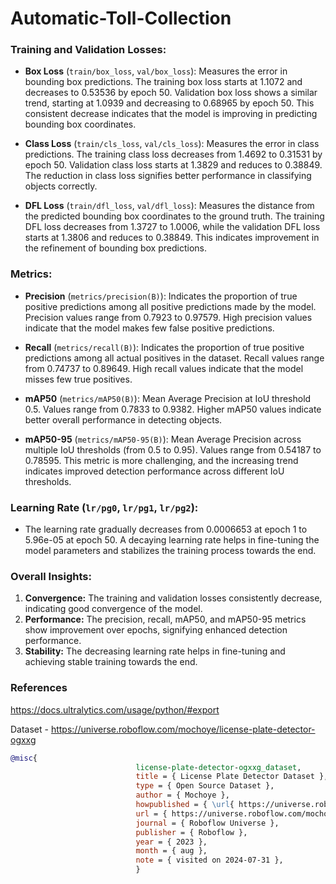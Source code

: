 # Automatic-Toll-Collection



### **Training and Validation Losses:**
- **Box Loss** (`train/box_loss`, `val/box_loss`): Measures the error in bounding box predictions. The training box loss starts at 1.1072 and decreases to 0.53536 by epoch 50. Validation box loss shows a similar trend, starting at 1.0939 and decreasing to 0.68965 by epoch 50. This consistent decrease indicates that the model is improving in predicting bounding box coordinates.
  
- **Class Loss** (`train/cls_loss`, `val/cls_loss`): Measures the error in class predictions. The training class loss decreases from 1.4692 to 0.31531 by epoch 50. Validation class loss starts at 1.3829 and reduces to 0.38849. The reduction in class loss signifies better performance in classifying objects correctly.

- **DFL Loss** (`train/dfl_loss`, `val/dfl_loss`): Measures the distance from the predicted bounding box coordinates to the ground truth. The training DFL loss decreases from 1.3727 to 1.0006, while the validation DFL loss starts at 1.3806 and reduces to 0.38849. This indicates improvement in the refinement of bounding box predictions.

### **Metrics:**
- **Precision** (`metrics/precision(B)`): Indicates the proportion of true positive predictions among all positive predictions made by the model. Precision values range from 0.7923 to 0.97579. High precision values indicate that the model makes few false positive predictions.

- **Recall** (`metrics/recall(B)`): Indicates the proportion of true positive predictions among all actual positives in the dataset. Recall values range from 0.74737 to 0.89649. High recall values indicate that the model misses few true positives.

- **mAP50** (`metrics/mAP50(B)`): Mean Average Precision at IoU threshold 0.5. Values range from 0.7833 to 0.9382. Higher mAP50 values indicate better overall performance in detecting objects.

- **mAP50-95** (`metrics/mAP50-95(B)`): Mean Average Precision across multiple IoU thresholds (from 0.5 to 0.95). Values range from 0.54187 to 0.78595. This metric is more challenging, and the increasing trend indicates improved detection performance across different IoU thresholds.

### **Learning Rate** (`lr/pg0`, `lr/pg1`, `lr/pg2`):
- The learning rate gradually decreases from 0.0006653 at epoch 1 to 5.96e-05 at epoch 50. A decaying learning rate helps in fine-tuning the model parameters and stabilizes the training process towards the end.

### **Overall Insights:**
1. **Convergence:** The training and validation losses consistently decrease, indicating good convergence of the model.
2. **Performance:** The precision, recall, mAP50, and mAP50-95 metrics show improvement over epochs, signifying enhanced detection performance.
3. **Stability:** The decreasing learning rate helps in fine-tuning and achieving stable training towards the end.



### References

https://docs.ultralytics.com/usage/python/#export

Dataset - https://universe.roboflow.com/mochoye/license-plate-detector-ogxxg

```bibtex
@misc{
                            license-plate-detector-ogxxg_dataset,
                            title = { License Plate Detector Dataset },
                            type = { Open Source Dataset },
                            author = { Mochoye },
                            howpublished = { \url{ https://universe.roboflow.com/mochoye/license-plate-detector-ogxxg } },
                            url = { https://universe.roboflow.com/mochoye/license-plate-detector-ogxxg },
                            journal = { Roboflow Universe },
                            publisher = { Roboflow },
                            year = { 2023 },
                            month = { aug },
                            note = { visited on 2024-07-31 },
                            }
```

